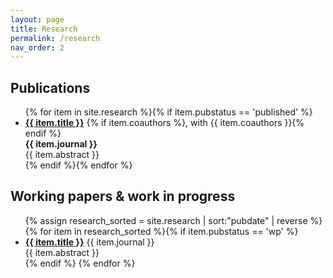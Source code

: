 ```yaml
---
layout: page
title: Research
permalink: /research
nav_order: 2
---
```


## Publications

<div id="research">
<ul class="ul-research">
  {% for item in site.research %}{% if item.pubstatus == 'published' %}
    <li>
    <b><a href="{{ item.url }}">{{ item.title }}</a></b>
    {% if item.coauthors %}, with {{ item.coauthors }}{% endif %}<br/>
    <b>{{ item.journal }}</b>
    <br/>{{ item.abstract }}
    </li>
  {% endif %}{% endfor %}
</ul>
</div>


## Working papers & work in progress

<div id="research">
<ul class="ul-research">
  {% assign research_sorted = site.research | sort:"pubdate" | reverse %}
  {% for item in research_sorted %}{% if item.pubstatus == 'wp' %}
    <li>
      <b><a href="{{ item.url }}">{{ item.title }}</a></b>
      {{ item.journal }}
      <!-- {% if item.coauthors %}
        <br/><b>with
        {% assign coauthors = item.coauthors | join: ',' | strip | split: ', ' %}
        {% for author in coauthors %}
          {{ author }}{% if forloop.rindex0 > 1 %},{% elsif forloop.rindex0 == 1 %} and{% endif %}
        {% endfor %}
        </b>
      {% endif %} -->
      <br/>{{ item.abstract }}
    </li>
    {% endif %}
  {% endfor %}
</ul>
</div>